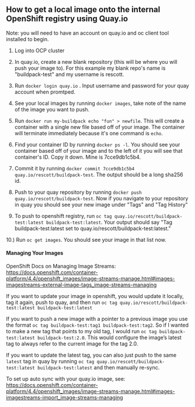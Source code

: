 ## How to get a local image onto the internal OpenShift registry using Quay.io

Note: you will need to have an account on quay.io and oc client tool installed to begin.

1. Log into OCP cluster

2. In quay.io, create a new blank repository (this will be where you will push your image to). For this example my blank repo's name is "buildpack-test" and my username is rescott.

3. Run `docker login quay.io` . Input username and password for your quay account when promtped.

4. See your local images by running `docker images`, take note of the name of the image you want to push. 

5. Run `docker run my-buildpack echo "fun" > newfile`. This will create a container with a single new file based off of your image. The container will terminate immediately because it's one command is `echo`.

6. Find your container ID by running `docker ps -l`. You should see your container based off of your image and to the left of it you will see that container's ID. Copy it down. Mine is 7cce9db1c5b4.

7. Commit it by running `docker commit 7cce9db1c5b4 quay.io/rescott/buildpack-test`. The output should be a long sha256 id. 

8. Push to your quay repository by running `docker push quay.io/rescott/buildpack-test`. Now if you navigate to your repository in quay you should see your new image under "Tags" and "Tag History"

9. To push to openshift registry, run `oc tag quay.io/rescott/buildpack-test:latest buildpack-test:latest`. Your output should say "Tag buildpack-test:latest set to quay.io/rescott/buildpack-test:latest."

10.) Run `oc get images`. You should see your image in that list now. 


#### Managing Your Images

OpenShift Docs on Managing Image Streams: https://docs.openshift.com/container-platform/4.4/openshift_images/image-streams-manage.html#images-imagestreams-external-image-tags_image-streams-managing

If you want to update your image in openshift, you would update it locally, tag it again, push to quay, and then run `oc tag quay.io/rescott/buildpack-test:latest buildpack-test:latest`

If you want to push a new image with a pointer to a previous image you use the format  `oc tag buildpack-test:tag1 buildpack-test:tag2`. So if I wanted to make a new tag that points to my old tag, I would run `oc tag buildpack-test:latest buildpack-test:2.0`. This would configure the image’s latest tag to always refer to the current image for the tag 2.0. 

If you want to update the latest tag, you can also just push to the same `latest` tag in quay by running `oc tag quay.io/rescott/buildpack-test:latest buildpack-test:latest` and then manually re-sync.

To set up auto sync with your quay.io image, see:  https://docs.openshift.com/container-platform/4.4/openshift_images/image-streams-manage.html#images-imagestreams-import_image-streams-managing
